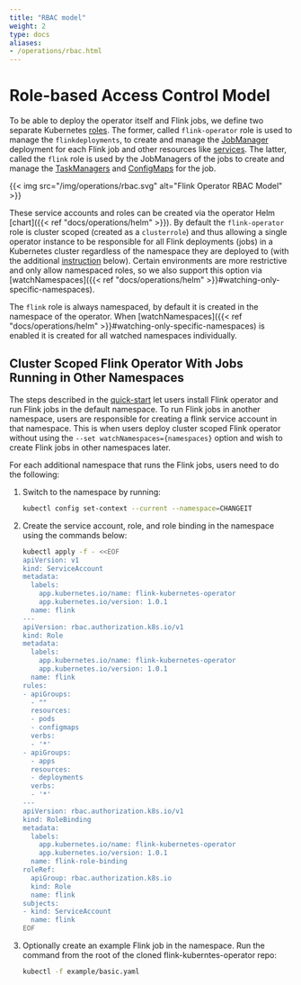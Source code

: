 ```yaml
---
title: "RBAC model"
weight: 2
type: docs
aliases:
- /operations/rbac.html
---
```

<!--
Licensed to the Apache Software Foundation (ASF) under one
or more contributor license agreements.  See the NOTICE file
distributed with this work for additional information
regarding copyright ownership.  The ASF licenses this file
to you under the Apache License, Version 2.0 (the
"License"); you may not use this file except in compliance
with the License.  You may obtain a copy of the License at

  http://www.apache.org/licenses/LICENSE-2.0

Unless required by applicable law or agreed to in writing,
software distributed under the License is distributed on an
"AS IS" BASIS, WITHOUT WARRANTIES OR CONDITIONS OF ANY
KIND, either express or implied.  See the License for the
specific language governing permissions and limitations
under the License.
-->

# Role-based Access Control Model

To be able to deploy the operator itself and Flink jobs, we define two separate Kubernetes
[roles](https://kubernetes.io/docs/reference/access-authn-authz/rbac/#role-and-clusterrole).
The former, called `flink-operator` role is used to manage the `flinkdeployments`, to create and manage the
[JobManager](https://nightlies.apache.org/flink/flink-docs-stable/docs/concepts/flink-architecture/#jobmanager) deployment
for each Flink job and other resources like [services](https://kubernetes.io/docs/concepts/services-networking/service/).
The latter, called the `flink` role is used by the JobManagers of the jobs to create and manage the
[TaskManagers](https://nightlies.apache.org/flink/flink-docs-stable/docs/concepts/flink-architecture/#taskmanagers) and
[ConfigMaps](https://kubernetes.io/docs/concepts/configuration/configmap/) for the job.

{{< img src="/img/operations/rbac.svg" alt="Flink Operator RBAC Model" >}}

These service accounts and roles can be created via the operator Helm [chart]({{< ref "docs/operations/helm" >}}).
By default the `flink-operator` role is cluster scoped (created as a `clusterrole`) and thus allowing a single operator
instance to be responsible for all Flink deployments (jobs) in a Kubernetes cluster regardless of the namespace they are
deployed to (with the additional [instruction](https://nightlies.apache.org/flink/flink-kubernetes-operator-docs-release-0.1/docs/operations/rbac/#cluster-scoped-flink-operator-with-jobs-running-in-other-namespaces) below). Certain environments are more restrictive and only allow namespaced roles, so we also support this option
via [watchNamespaces]({{< ref "docs/operations/helm" >}}#watching-only-specific-namespaces).

The `flink` role is always namespaced, by default it is created in the namespace of the operator. When
[watchNamespaces]({{< ref "docs/operations/helm" >}}#watching-only-specific-namespaces) is enabled it is created for all
watched namespaces individually.

## Cluster Scoped Flink Operator With Jobs Running in Other Namespaces
The steps described in the [quick-start](https://nightlies.apache.org/flink/flink-kubernetes-operator-docs-release-0.1/docs/try-flink-kubernetes-operator/quick-start/#deploying-the-operator) let users install Flink operator and run Flink jobs in the default namespace. To run Flink jobs in another namespace, users are responsible for creating a flink service account in that namespace. This is when users deploy cluster scoped Flink operator without using the `--set watchNamespaces={namespaces}` option and wish to create Flink jobs in other namespaces later.

For each additional namespace that runs the Flink jobs, users need to do the following:
1. Switch to the namespace by running:
    ```sh
    kubectl config set-context --current --namespace=CHANGEIT
    ```
2. Create the service account, role, and role binding in the namespace using the commands below:
    ``` sh
    kubectl apply -f - <<EOF
    apiVersion: v1
    kind: ServiceAccount
    metadata:
      labels:
        app.kubernetes.io/name: flink-kubernetes-operator
        app.kubernetes.io/version: 1.0.1
      name: flink
    ---
    apiVersion: rbac.authorization.k8s.io/v1
    kind: Role
    metadata:
      labels:
        app.kubernetes.io/name: flink-kubernetes-operator
        app.kubernetes.io/version: 1.0.1
      name: flink
    rules:
    - apiGroups:
      - ""
      resources:
      - pods
      - configmaps
      verbs:
      - '*'
    - apiGroups:
      - apps
      resources:
      - deployments
      verbs:
      - '*'
    ---
    apiVersion: rbac.authorization.k8s.io/v1
    kind: RoleBinding
    metadata:
      labels:
        app.kubernetes.io/name: flink-kubernetes-operator
        app.kubernetes.io/version: 1.0.1
      name: flink-role-binding
    roleRef:
      apiGroup: rbac.authorization.k8s.io
      kind: Role
      name: flink
    subjects:
    - kind: ServiceAccount
      name: flink
    EOF
    ```
3. Optionally create an example Flink job in the namespace. Run the command from the root of the cloned flink-kuberntes-operator repo:
    ```sh
    kubectl -f example/basic.yaml
    ```
